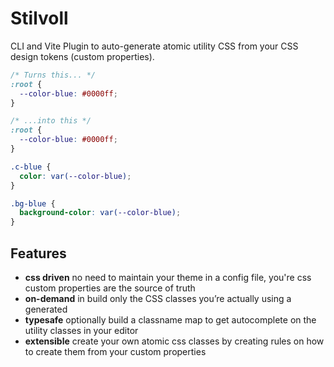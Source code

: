 # Stilvoll

CLI and Vite Plugin to auto-generate atomic utility CSS from your CSS design tokens (custom properties).

```css
/* Turns this... */
:root {
  --color-blue: #0000ff;
}

/* ...into this */
:root {
  --color-blue: #0000ff;
}

.c-blue {
  color: var(--color-blue);
}

.bg-blue {
  background-color: var(--color-blue);
}
```

## Features

- **css driven** no need to maintain your theme in a config file, you're css custom properties are the source of truth
- **on-demand** in build only the CSS classes you’re actually using a generated
- **typesafe** optionally build a classname map to get autocomplete on the utility classes in your editor
- **extensible** create your own atomic css classes by creating rules on how to create them from your custom properties

